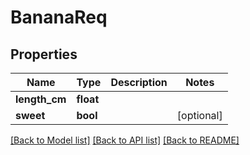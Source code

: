 # BananaReq


## Properties
Name | Type | Description | Notes
------------ | ------------- | ------------- | -------------
**length_cm** | **float** |  | 
**sweet** | **bool** |  | [optional] 

[[Back to Model list]](../README.md#documentation-for-models) [[Back to API list]](../README.md#documentation-for-api-endpoints) [[Back to README]](../README.md)


